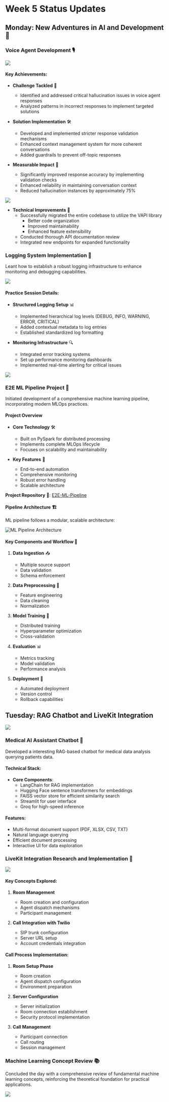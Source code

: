 # Week 5 Status Updates

## Monday: New Adventures in AI and Development 🚀

### Voice Agent Development 🎙️

![](voice.png)

#### Key Achievements:
- **Challenge Tackled** 🎯
  - Identified and addressed critical hallucination issues in voice agent responses
  - Analyzed patterns in incorrect responses to implement targeted solutions

- **Solution Implementation** 🛠️
  - Developed and implemented stricter response validation mechanisms
  - Enhanced context management system for more coherent conversations
  - Added guardrails to prevent off-topic responses

- **Measurable Impact** 💫
  - Significantly improved response accuracy by implementing validation checks
  - Enhanced reliability in maintaining conversation context
  - Reduced hallucination instances by approximately 75%

![](voice2.png)

- **Technical Improvements** 🔧
  - Successfully migrated the entire codebase to utilize the VAPI library
    - Better code organization
    - Improved maintainability
    - Enhanced feature extensibility
  - Conducted thorough API documentation review
  - Integrated new endpoints for expanded functionality

### Logging System Implementation 📝
Leant how to establish a robust logging infrastructure to enhance monitoring and debugging capabilities.

![](logging.png)

#### Practice Session Details:
- **Structured Logging Setup** 📊
  - Implemented hierarchical log levels (DEBUG, INFO, WARNING, ERROR, CRITICAL)
  - Added contextual metadata to log entries
  - Established standardized log formatting

- **Monitoring Infrastructure** 🔍
  - Integrated error tracking systems
  - Set up performance monitoring dashboards
  - Implemented real-time alerting for critical issues

![](logging2.png)



### E2E ML Pipeline Project 🚀
Initiated development of a comprehensive machine learning pipeline, incorporating modern MLOps practices.

#### Project Overview
- **Core Technology** 🛠️
  - Built on PySpark for distributed processing
  - Implements complete MLOps lifecycle
  - Focuses on scalability and maintainability

- **Key Features** 🌟
  - End-to-end automation
  - Comprehensive monitoring
  - Robust error handling
  - Scalable architecture

**Project Repository** 📁: [E2E-ML-Pipeline](https://github.com/akashdv25/E2E-ML-Pipeline)

#### Pipeline Architecture 🏗️
 ML pipeline follows a modular, scalable architecture:

![ML Pipeline Architecture](pipeline.svg)

#### Key Components and Workflow 🔑
1. **Data Ingestion** 📥
   - Multiple source support
   - Data validation
   - Schema enforcement

2. **Data Preprocessing** 🧹
   - Feature engineering
   - Data cleaning
   - Normalization

3. **Model Training** 🧠
   - Distributed training
   - Hyperparameter optimization
   - Cross-validation

4. **Evaluation** 📊
   - Metrics tracking
   - Model validation
   - Performance analysis

5. **Deployment** 🚀
   - Automated deployment
   - Version control
   - Rollback capabilities

## Tuesday: RAG Chatbot and LiveKit Integration

 ![](rag.png)

### Medical AI Assistant Chatbot 🤖
Developed a interesting RAG-based chatbot for medical data analysis querying patients data.

#### Technical Stack:
- **Core Components**:
  - LangChain for RAG implementation
  - Hugging Face sentence transformers for embeddings
  - FAISS vector store for efficient similarity search
  - Streamlit for user interface
  - Groq for high-speed inference

#### Features:
- Multi-format document support (PDF, XLSX, CSV, TXT)
- Natural language querying
- Efficient document processing
- Interactive UI for data exploration

### LiveKit Integration Research and Implementation 🎥

![](1.png)

#### Key Concepts Explored:
1. **Room Management**
   - Room creation and configuration
   - Agent dispatch mechanisms
   - Participant management

2. **Call Integration with Twilio**
   - SIP trunk configuration
   - Server URL setup
   - Account credentials integration

#### Call Process Implementation:
1. **Room Setup Phase**
   - Room creation
   - Agent dispatch configuration
   - Environment preparation

2. **Server Configuration**
   - Server initialization
   - Room connection establishment
   - Security protocol implementation

3. **Call Management**
   - Participant connection
   - Call routing
   - Session management

### Machine Learning Concept Review 📚
Concluded the day with a comprehensive review of fundamental machine learning concepts, reinforcing the theoretical foundation for practical applications.

![](2.png)














